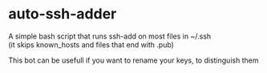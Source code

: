 # auto-ssh-adder
A simple bash script that runs ssh-add on most files in ~/.ssh  
(it skips known_hosts and files that end with .pub)

This bot can be usefull if you want to rename your keys, to distinguish them
